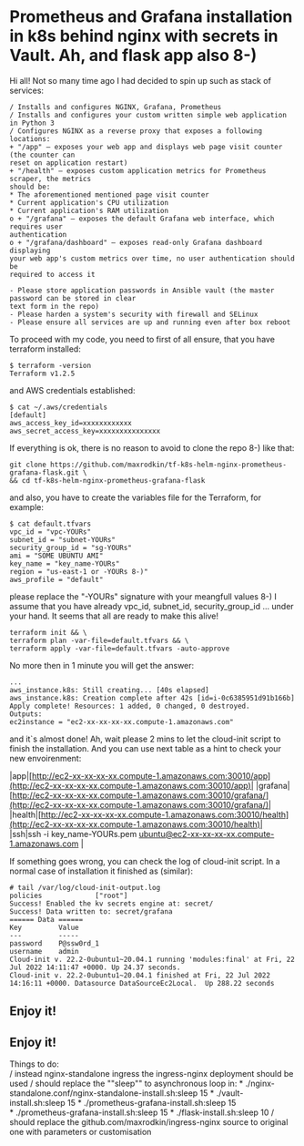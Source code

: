 # Prometheus and Grafana installation in k8s behind nginx with secrets in Vault. Ah, and flask app also 8-)

Hi all! 
Not so many time ago I had decided to spin up such as stack of services:

    / Installs and configures NGINX, Grafana, Prometheus
    / Installs and configures your custom written simple web application in Python 3
    / Configures NGINX as a reverse proxy that exposes a following locations:
    + "/app" – exposes your web app and displays web page visit counter (the counter can
    reset on application restart)
    + "/health" – exposes custom application metrics for Prometheus scraper, the metrics
    should be:
    * The aforementioned mentioned page visit counter
    * Current application's CPU utilization
    * Current application's RAM utilization
    o + "/grafana" – exposes the default Grafana web interface, which requires user
    authentication
    o + "/grafana/dashboard" – exposes read-only Grafana dashboard displaying
    your web app's custom metrics over time, no user authentication should be
    required to access it
    
    - Please store application passwords in Ansible vault (the master password can be stored in clear
    text form in the repo)
    - Please harden a system's security with firewall and SELinux
    - Please ensure all services are up and running even after box reboot

To proceed with my code,  you need to first of all ensure, that you have terraform installed:

    $ terraform -version
    Terraform v1.2.5
and AWS credentials established:

    $ cat ~/.aws/credentials 
    [default]
    aws_access_key_id=xxxxxxxxxxxx
    aws_secret_access_key=xxxxxxxxxxxxxxx

If everything is ok, there is no reason to avoid to 
clone the repo 8-) like that:

    git clone https://github.com/maxrodkin/tf-k8s-helm-nginx-prometheus-grafana-flask.git \
    && cd tf-k8s-helm-nginx-prometheus-grafana-flask

and also, you have to create the variables file for the Terraform, for example:

    $ cat default.tfvars 
    vpc_id = "vpc-YOURs"
    subnet_id = "subnet-YOURs"
    security_group_id = "sg-YOURs"
    ami = "SOME UBUNTU AMI"
    key_name = "key_name-YOURs"
    region = "us-east-1 or -YOURs 8-)"
    aws_profile = "default"

please replace the "-YOURs" signature with your meangfull values 8-)
I assume that you have already vpc_id, subnet_id, security_group_id ... under your hand.
It seems that all are ready to make this alive! 

    terraform init && \
    terraform plan -var-file=default.tfvars && \ 
    terraform apply -var-file=default.tfvars -auto-approve
No more then in 1 minute you will get the answer:

    ...
    aws_instance.k8s: Still creating... [40s elapsed]
    aws_instance.k8s: Creation complete after 42s [id=i-0c6385951d91b166b]
    Apply complete! Resources: 1 added, 0 changed, 0 destroyed.
    Outputs:
    ec2instance = "ec2-xx-xx-xx-xx.compute-1.amazonaws.com"

and it`s almost done! Ah, wait please 2 mins to let the cloud-init script to finish the installation. And you can use next table as a hint to check your new envoirenment:

|app|[http://ec2-xx-xx-xx-xx.compute-1.amazonaws.com:30010/app](http://ec2-xx-xx-xx-xx.compute-1.amazonaws.com:30010/app)|
|grafana|[http://ec2-xx-xx-xx-xx.compute-1.amazonaws.com:30010/grafana/](http://ec2-xx-xx-xx-xx.compute-1.amazonaws.com:30010/grafana/)|
|health|[http://ec2-xx-xx-xx-xx.compute-1.amazonaws.com:30010/health](http://ec2-xx-xx-xx-xx.compute-1.amazonaws.com:30010/health)|
|ssh|ssh -i key_name-YOURs.pem ubuntu@ec2-xx-xx-xx-xx.compute-1.amazonaws.com |

If something goes wrong, you can check the log of cloud-init script. In a normal case of installation it finished as (similar):

    # tail /var/log/cloud-init-output.log
    policies             ["root"]
    Success! Enabled the kv secrets engine at: secret/
    Success! Data written to: secret/grafana
    ====== Data ======
    Key         Value
    ---         -----
    password    P@ssw0rd_1
    username    admin
    Cloud-init v. 22.2-0ubuntu1~20.04.1 running 'modules:final' at Fri, 22 Jul 2022 14:11:47 +0000. Up 24.37 seconds.
    Cloud-init v. 22.2-0ubuntu1~20.04.1 finished at Fri, 22 Jul 2022 14:16:11 +0000. Datasource DataSourceEc2Local.  Up 288.22 seconds

## Enjoy it!

## Enjoy it!
Things to do:  
    / instead nginx-standalone ingress the ingress-nginx deployment should be used
    / should replace the ""sleep"" to asynchronous loop in:
        * ./nginx-standalone.conf/nginx-standalone-install.sh:sleep 15
        * ./vault-install.sh:sleep 15
        * ./prometheus-grafana-install.sh:sleep 15 \
        * ./prometheus-grafana-install.sh:sleep 15
        * ./flask-install.sh:sleep 10
    / should replace the github.com/maxrodkin/ingress-nginx source to original one with parameters or customisation